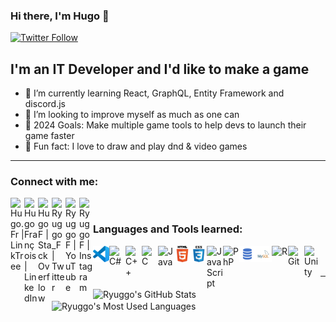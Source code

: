 ### Hi there, I'm Hugo 👋

[![Twitter Follow](https://img.shields.io/twitter/follow/Ryuggo_f?color=1DA1F2&logo=twitter&style=for-the-badge)][twitter]

## I'm an IT Developer and I'd like to make a game

- 🌱 I’m currently learning React, GraphQL, Entity Framework and discord.js
- 👯 I’m looking to improve myself as much as one can
- 🥅 2024 Goals: Make multiple game tools to help devs to launch their game faster
- 🎲 Fun fact: I love to draw and play dnd & video games

---

### Connect with me:

[<img align="left" alt="Hugo.Fr | LinkTree" width="22px" src="https://cdn.worldvectorlogo.com/logos/linktree-2.svg" />][linktree]
[<img align="left" alt="HugoFrançois | LinkedIn" width="22px" src="https://cdn.worldvectorlogo.com/logos/linkedin-icon-2.svg" />][linkedin]
[<img align="left" alt="Hugo F | Stack Overflow" width="22px" src="https://cdn.worldvectorlogo.com/logos/stack-overflow.svg" />][stack]

[<img align="left" alt="Ryuggo_F | Twitter" width="22px" src="https://cdn.worldvectorlogo.com/logos/twitter-3.svg" />][twitter]
[<img align="left" alt="Ryuggo F | YouTube" width="22px" src="https://cdn.worldvectorlogo.com/logos/youtube-icon-5.svg" />][youtube]
[<img align="left" alt="Ryuggo F | Instagram" width="22px" src="https://cdn.worldvectorlogo.com/logos/instagram-2016-6.svg" />][instagram]

<br />

### Languages and Tools learned:

<img align="left" alt="Visual Studio Code" width="26px" src="https://raw.githubusercontent.com/github/explore/80688e429a7d4ef2fca1e82350fe8e3517d3494d/topics/visual-studio-code/visual-studio-code.png" />

<img align="left" alt="C#" width="26px" src="https://raw.githubusercontent.com/jmnote/z-icons/master/svg/csharp.svg" />
<img align="left" alt="C++" width="26px" src="https://raw.githubusercontent.com/jmnote/z-icons/master/svg/cpp.svg" />
<img align="left" alt="C" width="26px" src="https://raw.githubusercontent.com/jmnote/z-icons/master/svg/c.svg" />
<img align="left" alt="Java" width="26px" src="https://raw.githubusercontent.com/jmnote/z-icons/master/svg/java.svg" />

<img align="left" alt="HTML5" width="26px" src="https://raw.githubusercontent.com/github/explore/80688e429a7d4ef2fca1e82350fe8e3517d3494d/topics/html/html.png" />
<img align="left" alt="CSS3" width="26px" src="https://raw.githubusercontent.com/github/explore/80688e429a7d4ef2fca1e82350fe8e3517d3494d/topics/css/css.png" />
<img align="left" alt="JavaScript" width="26px" src="https://raw.githubusercontent.com/jmnote/z-icons/master/svg/javascript.svg" />
<img align="left" alt="PhP" width="26px" src="https://raw.githubusercontent.com/jmnote/z-icons/master/svg/php.svg" />

<img align="left" alt="SQL" width="26px" src="https://raw.githubusercontent.com/github/explore/80688e429a7d4ef2fca1e82350fe8e3517d3494d/topics/sql/sql.png" />
<img align="left" alt="MySQL" width="26px" src="https://raw.githubusercontent.com/github/explore/80688e429a7d4ef2fca1e82350fe8e3517d3494d/topics/mysql/mysql.png" />

<img align="left" alt="R" width="26px" src="https://raw.githubusercontent.com/jmnote/z-icons/master/svg/r.svg" />

<img align="left" alt="Git" width="26px" src="https://raw.githubusercontent.com/jmnote/z-icons/master/svg/git.svg" />

<img align="left" alt="Unity" width="26px" src="https://cdn.worldvectorlogo.com/logos/unity-69.svg" />

<br />
<br />

---

<img align="center" alt="Ryuggo's GitHub Stats" src="https://github-readme-stats.vercel.app/api?username=Ryuggo&show_icons=true&hide_border=true&e&theme=dark" />
<!-- <img align="center" alt="Ryuggo's GitHub Stats" src="https://github-readme-stats.vercel.app/api?username=Ryuggo&show_icons=true&hide_border=true&e&bg_color=30,e96443,904e95" /> -->

<img align="center" alt="Ryuggo's Most Used Languages" src="https://github-readme-stats.vercel.app/api/top-langs/?username=anuraghazra&layout=compact&hide_border=true&theme=dark" />

[linktree]: https://linktr.ee/Hugo.Fr
[linkedin]: https://www.linkedin.com/in/hugofrançois
[twitter]: https://twitter.com/intent/user?screen_name=Ryuggo_F
[youtube]: https://www.youtube.com/channel/UCa_BvcA2FjNwPDM2MJb5muA
[instagram]: https://www.instagram.com/ryuggo_f/
[stack]: https://stackoverflow.com/users/17664450/hugo-fr
